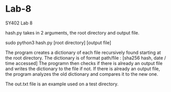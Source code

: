 # Lab-8
SY402 Lab 8

hash.py takes in 2 arguments, the root directory and output file.

sudo python3 hash.py [root directory] [output file]

The program creates a dictionary of each file recursively found starting at the root directory. 
The dictionary is of format path/file : [sha256 hash, date / time accessed]
The programn then checks if there is already an output file and writes the dictionary to the file if not.
If there is already an output file, the program analyzes the old dictionary and compares it to the new one.

The out.txt file is an example used on a test directory.
